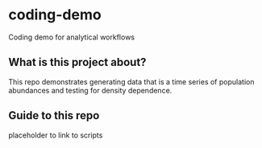 # coding-demo
Coding demo for analytical workflows

## What is this project about?
This repo demonstrates generating data that is a time series of population abundances and testing for density dependence.

## Guide to this repo
placeholder to link to scripts


